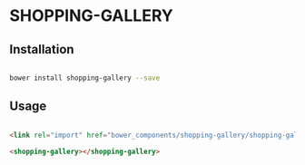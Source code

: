 # SHOPPING-GALLERY



## Installation

``` bash

bower install shopping-gallery --save

```

## Usage

```html

<link rel="import" href="bower_components/shopping-gallery/shopping-gallery.html">

<shopping-gallery></shopping-gallery>
```




